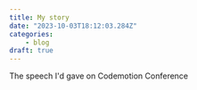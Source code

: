```yaml
---
title: My story
date: "2023-10-03T18:12:03.284Z"
categories:
    - blog
draft: true
---
```

The speech I'd gave on Codemotion Conference